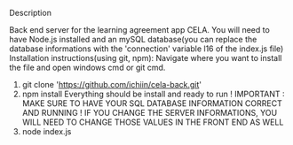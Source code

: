 Description 

Back end server for the learning agreement app CELA.
You will need to have Node.js installed and an mySQL database(you can replace the database informations with the 'connection' variable l16 of the index.js file)
Installation instructions(using git, npm): 
Navigate where you want to install the file and open windows cmd or git cmd.
1. git clone 'https://github.com/ichiin/cela-back.git'
2. npm install
Everything should be install and ready to run ! 
IMPORTANT : MAKE SURE TO HAVE YOUR SQL DATABASE INFORMATION CORRECT AND RUNNING !
IF YOU CHANGE THE SERVER INFORMATIONS, YOU WILL NEED TO CHANGE THOSE VALUES IN THE FRONT END AS WELL
3. node index.js
